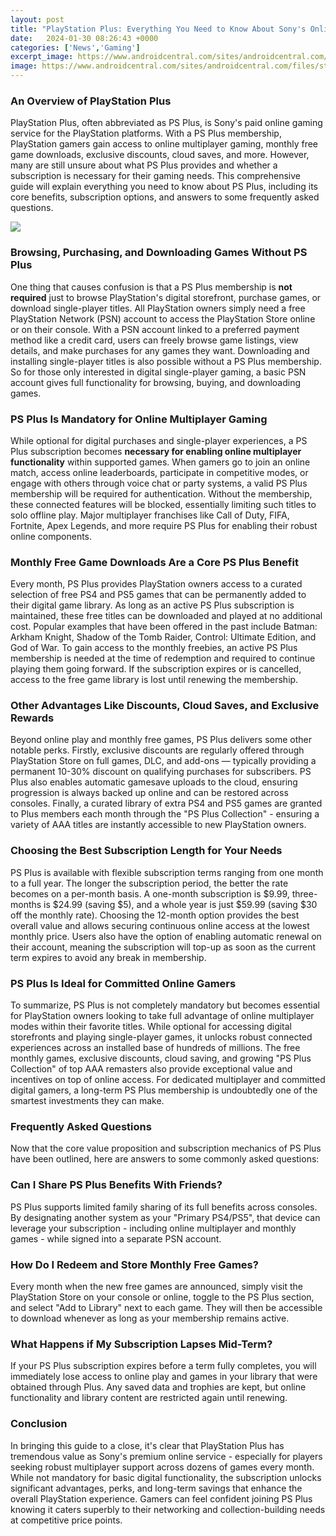 ```yaml
---
layout: post
title: "PlayStation Plus: Everything You Need to Know About Sony's Online Gaming Service"
date:   2024-01-30 08:26:43 +0000
categories: ['News','Gaming']
excerpt_image: https://www.androidcentral.com/sites/androidcentral.com/files/styles/large/public/article_images/2020/09/playstation-plus-collection.jpg
image: https://www.androidcentral.com/sites/androidcentral.com/files/styles/large/public/article_images/2020/09/playstation-plus-collection.jpg
---
```


### An Overview of PlayStation Plus
PlayStation Plus, often abbreviated as PS Plus, is Sony's paid online gaming service for the PlayStation platforms. With a PS Plus membership, PlayStation gamers gain access to online multiplayer gaming, monthly free game downloads, exclusive discounts, cloud saves, and more. However, many are still unsure about what PS Plus provides and whether a subscription is necessary for their gaming needs. This comprehensive guide will explain everything you need to know about PS Plus, including its core benefits, subscription options, and answers to some frequently asked questions.

![](https://www.androidcentral.com/sites/androidcentral.com/files/styles/large/public/article_images/2020/09/playstation-plus-collection.jpg)
### Browsing, Purchasing, and Downloading Games Without PS Plus
One thing that causes confusion is that a PS Plus membership is **not required** just to browse PlayStation's digital storefront, purchase games, or download single-player titles. All PlayStation owners simply need a free PlayStation Network (PSN) account to access the PlayStation Store online or on their console. With a PSN account linked to a preferred payment method like a credit card, users can freely browse game listings, view details, and make purchases for any games they want. Downloading and installing single-player titles is also possible without a PS Plus membership. So for those only interested in digital single-player gaming, a basic PSN account gives full functionality for browsing, buying, and downloading games.
### PS Plus Is Mandatory for Online Multiplayer Gaming
While optional for digital purchases and single-player experiences, a PS Plus subscription becomes **necessary for enabling online multiplayer functionality** within supported games. When gamers go to join an online match, access online leaderboards, participate in competitive modes, or engage with others through voice chat or party systems, a valid PS Plus membership will be required for authentication. Without the membership, these connected features will be blocked, essentially limiting such titles to solo offline play. Major multiplayer franchises like Call of Duty, FIFA, Fortnite, Apex Legends, and more require PS Plus for enabling their robust online components.
### Monthly Free Game Downloads Are a Core PS Plus Benefit
Every month, PS Plus provides PlayStation owners access to a curated selection of free PS4 and PS5 games that can be permanently added to their digital game library. As long as an active PS Plus subscription is maintained, these free titles can be downloaded and played at no additional cost. Popular examples that have been offered in the past include Batman: Arkham Knight, Shadow of the Tomb Raider, Control: Ultimate Edition, and God of War. To gain access to the monthly freebies, an active PS Plus membership is needed at the time of redemption and required to continue playing them going forward. If the subscription expires or is cancelled, access to the free game library is lost until renewing the membership.
### Other Advantages Like Discounts, Cloud Saves, and Exclusive Rewards
Beyond online play and monthly free games, PS Plus delivers some other notable perks. Firstly, exclusive discounts are regularly offered through PlayStation Store on full games, DLC, and add-ons — typically providing a permanent 10-30% discount on qualifying purchases for subscribers. PS Plus also enables automatic gamesave uploads to the cloud, ensuring progression is always backed up online and can be restored across consoles. Finally, a curated library of extra PS4 and PS5 games are granted to Plus members each month through the "PS Plus Collection" - ensuring a variety of AAA titles are instantly accessible to new PlayStation owners.
### Choosing the Best Subscription Length for Your Needs
PS Plus is available with flexible subscription terms ranging from one month to a full year. The longer the subscription period, the better the rate becomes on a per-month basis. A one-month subscription is $9.99, three-months is $24.99 (saving $5), and a whole year is just $59.99 (saving $30 off the monthly rate). Choosing the 12-month option provides the best overall value and allows securing continuous online access at the lowest monthly price. Users also have the option of enabling automatic renewal on their account, meaning the subscription will top-up as soon as the current term expires to avoid any break in membership.
### PS Plus Is Ideal for Committed Online Gamers
To summarize, PS Plus is not completely mandatory but becomes essential for PlayStation owners looking to take full advantage of online multiplayer modes within their favorite titles. While optional for accessing digital storefronts and playing single-player games, it unlocks robust connected experiences across an installed base of hundreds of millions. The free monthly games, exclusive discounts, cloud saving, and growing "PS Plus Collection" of top AAA remasters also provide exceptional value and incentives on top of online access. For dedicated multiplayer and committed digital gamers, a long-term PS Plus membership is undoubtedly one of the smartest investments they can make.
### Frequently Asked Questions
Now that the core value proposition and subscription mechanics of PS Plus have been outlined, here are answers to some commonly asked questions:
### Can I Share PS Plus Benefits With Friends?  
PS Plus supports limited family sharing of its full benefits across consoles. By designating another system as your "Primary PS4/PS5", that device can leverage your subscription - including online multiplayer and monthly games - while signed into a separate PSN account.
### How Do I Redeem and Store Monthly Free Games?
Every month when the new free games are announced, simply visit the PlayStation Store on your console or online, toggle to the PS Plus section, and select "Add to Library" next to each game. They will then be accessible to download whenever as long as your membership remains active.
### What Happens if My Subscription Lapses Mid-Term?  
If your PS Plus subscription expires before a term fully completes, you will immediately lose access to online play and games in your library that were obtained through Plus. Any saved data and trophies are kept, but online functionality and library content are restricted again until renewing.
### Conclusion
In bringing this guide to a close, it's clear that PlayStation Plus has tremendous value as Sony's premium online service - especially for players seeking robust multiplayer support across dozens of games every month. While not mandatory for basic digital functionality, the subscription unlocks significant advantages, perks, and long-term savings that enhance the overall PlayStation experience. Gamers can feel confident joining PS Plus knowing it caters superbly to their networking and collection-building needs at competitive price points.